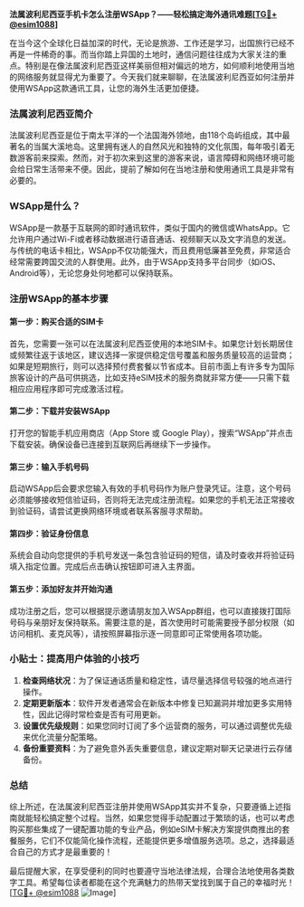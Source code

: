 **法属波利尼西亚手机卡怎么注册WSApp？——轻松搞定海外通讯难题[[TG💪+ @esim1088](https://t.me/s/esim1088)]**

在当今这个全球化日益加深的时代，无论是旅游、工作还是学习，出国旅行已经不再是一件稀奇的事。而当你踏上异国的土地时，通信问题往往成为大家关注的重点。特别是在像法属波利尼西亚这样美丽但相对偏远的地方，如何顺利地使用当地的网络服务就显得尤为重要了。今天我们就来聊聊，在法属波利尼西亚如何注册并使用WSApp这款通讯工具，让您的海外生活更加便捷。

### 法属波利尼西亚简介

法属波利尼西亚是位于南太平洋的一个法国海外领地，由118个岛屿组成，其中最著名的当属大溪地岛。这里拥有迷人的自然风光和独特的文化氛围，每年吸引着无数游客前来探索。然而，对于初次来到这里的游客来说，语言障碍和网络环境可能会给日常生活带来不便。因此，提前了解如何在当地注册和使用通讯工具是非常有必要的。

### WSApp是什么？

WSApp是一款基于互联网的即时通讯软件，类似于国内的微信或WhatsApp。它允许用户通过Wi-Fi或者移动数据进行语音通话、视频聊天以及文字消息的发送。与传统的电话卡相比，WSApp不仅功能强大，而且费用低廉甚至免费，非常适合经常需要跨国交流的人群使用。此外，由于WSApp支持多平台同步（如iOS、Android等），无论您身处何地都可以保持联系。

### 注册WSApp的基本步骤

#### 第一步：购买合适的SIM卡
首先，您需要一张可以在法属波利尼西亚使用的本地SIM卡。如果您计划长期居住或频繁往返于该地区，建议选择一家提供稳定信号覆盖和服务质量较高的运营商；如果是短期旅行，则可以选择预付费套餐以节省成本。目前市面上有许多专为国际旅客设计的产品可供挑选，比如支持eSIM技术的服务商就非常方便——只需下载相应应用程序即可完成激活过程。

#### 第二步：下载并安装WSApp
打开您的智能手机应用商店（App Store 或 Google Play），搜索“WSApp”并点击下载安装。确保设备已连接到互联网后再继续下一步操作。

#### 第三步：输入手机号码
启动WSApp后会要求您输入有效的手机号码作为账户登录凭证。注意，这个号码必须能够接收短信验证码，否则将无法完成注册流程。如果您的手机无法正常接收到验证码，请尝试更换网络环境或者联系客服寻求帮助。

#### 第四步：验证身份信息
系统会自动向您提供的手机号发送一条包含验证码的短信，请及时查收并将验证码填入指定位置。完成后点击确认按钮即可进入主界面。

#### 第五步：添加好友并开始沟通
成功注册之后，您可以根据提示邀请朋友加入WSApp群组，也可以直接拨打国际号码与亲朋好友保持联系。需要注意的是，首次使用时可能需要授予部分权限（如访问相机、麦克风等），请按照屏幕指示逐一同意即可正常使用各项功能。

### 小贴士：提高用户体验的小技巧

1. **检查网络状况**：为了保证通话质量和稳定性，请尽量选择信号较强的地点进行操作。
2. **定期更新版本**：软件开发者通常会在新版本中修复已知漏洞并增加更多实用特性，因此记得时常检查是否有可用更新。
3. **设置优先级规则**：如果您同时订阅了多个运营商的服务，可以通过调整优先级来优化流量分配策略。
4. **备份重要资料**：为了避免意外丢失重要信息，建议定期对聊天记录进行云存储备份。

### 总结

综上所述，在法属波利尼西亚注册并使用WSApp其实并不复杂，只要遵循上述指南就能轻松搞定整个过程。当然，如果您觉得手动配置过于繁琐的话，也可以考虑购买那些集成了一键配置功能的专业产品，例如eSIM卡解决方案提供商推出的套餐服务，它们不仅能简化操作流程，还能提供更多增值服务选项。总之，选择最适合自己的方式才是最重要的！

最后提醒大家，在享受便利的同时也要遵守当地法律法规，合理合法地使用各类数字工具。希望每位读者都能在这个充满魅力的热带天堂找到属于自己的幸福时光！[[TG💪+ @esim1088](https://t.me/s/esim1088) ![Image](https://i.postimg.cc/4NQfJmqS/Snipaste-2025-05-13-00-14-12.png)]